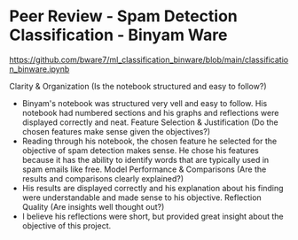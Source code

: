 # Peer Review - Spam Detection Classification - Binyam Ware
https://github.com/bware7/ml_classification_binware/blob/main/classification_binware.ipynb 

Clarity & Organization (Is the notebook structured and easy to follow?) 
- Binyam's notebook was structured very vell and easy to follow. His notebook had numbered sections and his graphs and reflections were displayed correctly and neat. 
Feature Selection & Justification (Do the chosen features make sense given the objectives?)
- Reading through his notebook, the chosen feature he selected for the objective of spam detection makes sense. He chose his features because it has the ability to identify words that are typically used in spam emails like free. 
Model Performance & Comparisons (Are the results and comparisons clearly explained?)
- His results are displayed correctly and his explanation about his finding were understandable and made sense to his objective. 
Reflection Quality (Are insights well thought out?)
- I believe his reflections were short, but provided great insight about the objective of this project.